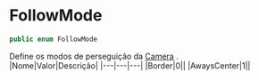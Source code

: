 # FollowMode
```csharp
public enum FollowMode
```
Define os modos de perseguição da [Camera](/Claw/Graphics/Camera.md#Camera) .<br />
|Nome|Valor|Descrição|
|---|---|---|
|Border|0||
|AwaysCenter|1||
